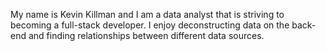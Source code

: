 My name is Kevin Killman and I am a data analyst that is striving to becoming a full-stack developer. 
I enjoy deconstructing data on the back-end and finding relationships between different data sources.
